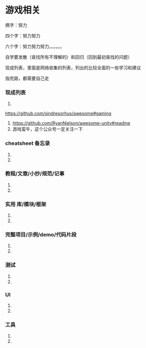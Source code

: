 # 游戏相关

俩字：努力

四个字：努力努力

六个字：努力努力努力。。。。。。

自学要发散（查找所有不理解的）和回归（回到最初查找的问题）

现成列表，里面是网络收集的列表，列出的比较全面的一些学习和建议

指完路，都需要自己走

### 现成列表
1. 
https://github.com/sindresorhus/awesome#gaming
1. https://github.com/RyanNielson/awesome-unity#readme
1. 游戏蛮牛，这个公众号一定关注一下

### cheatsheet 备忘录
1. 
1. 

### 教程/文章/小抄/规范/记事
1. 
1. 

### 实用 库/模块/框架
1. 
1. 

### 完整项目/示例/demo/代码片段
1. 
1. 

### 测试
1. 
1. 

### UI
1. 
1. 

### 工具
1. 
1. 
